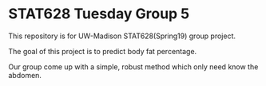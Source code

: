# STAT628 Tuesday Group 5
This repository is for UW-Madison STAT628(Spring19) group project.

The goal of this project is to predict body fat percentage.

Our group come up with a simple, robust method which only need know the abdomen.
